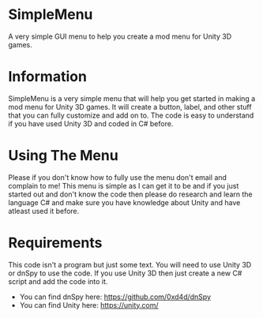 # SimpleMenu
A very simple GUI menu to help you create a mod menu for Unity 3D games.

# Information
SimpleMenu is a very simple menu that will help you get started in making a mod menu for Unity 3D games. It will create a button, label, and other stuff that you can fully customize and add on to. The code is easy to understand if you have used Unity 3D and coded in C# before.

# Using The Menu
Please if you don't know how to fully use the menu don't email and complain to me! This menu is simple as I can get it to be and if you just started out and don't know the code then please do research and learn the language C# and make sure you have knowledge about Unity and have atleast used it before.

# Requirements
This code isn't a program but just some text. You will need to use Unity 3D or dnSpy to use the code. If you use Unity 3D then just create a new C# script and add the code into it.

- You can find dnSpy here: https://github.com/0xd4d/dnSpy
- You can find Unity here: https://unity.com/
